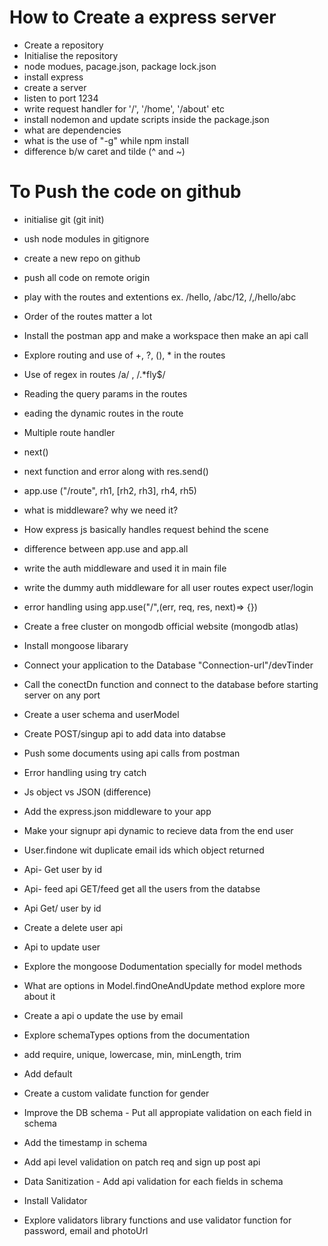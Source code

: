 # How to Create a express server

- Create a repository
- Initialise the repository
- node modues, pacage.json, package lock.json
- install express
- create a server
- listen to port 1234
- write request handler for '/', '/home', '/about' etc
- install nodemon and update scripts inside the package.json
- what are dependencies
- what is the use of "-g" while npm install
- difference b/w caret and tilde (^ and ~)

# To Push the code on github
- initialise git (git init)
- ush node modules in gitignore
- create a new repo on github
- push all code on remote origin
- play with the routes and extentions ex. /hello, /abc/12, /,/hello/abc 
- Order of the routes matter a lot
- Install the postman app and make a workspace then make an api call
- Explore routing and use of +, ?, (), * in the routes
- Use of regex in routes /a/ , /.*fly$/
- Reading the query params in the routes
- eading the dynamic routes in the route

- Multiple route handler
- next()
- next function and error along with res.send()
- app.use ("/route", rh1, [rh2, rh3], rh4, rh5) 
- what is middleware? why we need it?
- How express js basically handles request behind the scene
- difference between app.use and app.all
- write the auth middleware and used it in main file
- write the dummy auth middleware for all user routes expect user/login
- error handling using app.use("/",(err, req, res, next)=> {})

- Create a free cluster on mongodb official website (mongodb atlas)
- Install mongoose libarary
- Connect your application to the Database "Connection-url"/devTinder
- Call the conectDn function and connect to the database before starting server on any port
- Create a user schema and userModel
- Create POST/singup api to add data into databse
- Push some documents  using api calls from postman
- Error handling using try catch

- Js object vs JSON (difference)
- Add the express.json middleware to your app
- Make your signupr api dynamic to recieve data from the end user
- User.findone wit duplicate email ids which object returned
- Api- Get user by id
- Api- feed api GET/feed get all the users from the databse
- Api Get/ user by id 
- Create a delete user api
- Api to update user 
- Explore the mongoose Dodumentation specially for model methods
- What are options in Model.findOneAndUpdate method explore more about it
- Create a api o update the use by email

- Explore schemaTypes options from the documentation
- add require, unique, lowercase, min, minLength, trim
- Add default
- Create a custom validate function for gender
- Improve the DB schema - Put all appropiate validation on each field in schema 
- Add the timestamp in schema  
- Add api level validation on patch req and sign up post api
- Data Sanitization - Add api validation for each fields in schema 
- Install Validator 
- Explore validators library functions and use validator function for password, email and photoUrl